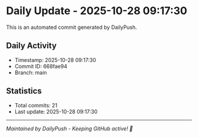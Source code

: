 # Daily Update - 2025-10-28 09:17:30

This is an automated commit generated by DailyPush.

## Daily Activity
- Timestamp: 2025-10-28 09:17:30
- Commit ID: 668fae94
- Branch: main

## Statistics
- Total commits: 21
- Last update: 2025-10-28 09:17:30

---
*Maintained by DailyPush - Keeping GitHub active! 🚀*
